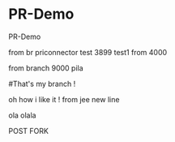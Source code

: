 # PR-Demo
PR-Demo

from br priconnector
test 3899
test1
from 4000

from branch 9000
pila

#That's my branch !

oh how i like it !
from jee
new line

ola olala

POST FORK
